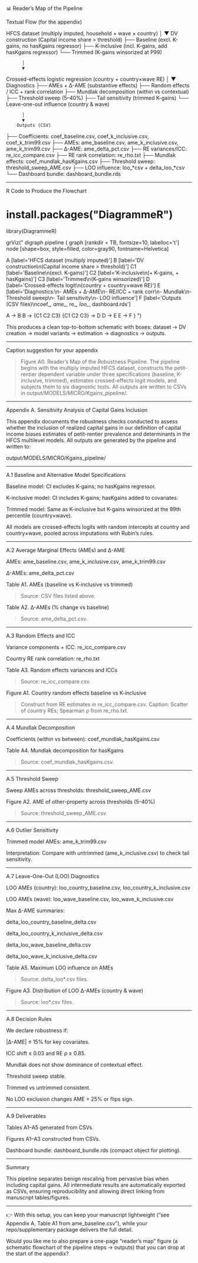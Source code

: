 📊 Reader’s Map of the Pipeline

Textual Flow (for the appendix)

HFCS dataset (multiply imputed, household × wave × country)
          │
          ▼
 DV construction (Capital income share > threshold)
   ├── Baseline (excl. K-gains, no hasKgains regressor)
   ├── K-inclusive (incl. K-gains, add hasKgains regressor)
   └── Trimmed (K-gains winsorized at P99)

          │
          ▼
 Crossed-effects logistic regression (country + country×wave RE)
          │
          ▼
       Diagnostics
   ├── AMEs + Δ-AME (substantive effects)
   ├── Random effects / ICC + rank correlation
   ├── Mundlak decomposition (within vs contextual)
   ├── Threshold sweep (5–40%)
   ├── Tail sensitivity (trimmed K-gains)
   └── Leave-one-out influence (country & wave)

          │
          ▼
        Outputs (CSV)
   ├── Coefficients: coef_baseline.csv, coef_k_inclusive.csv, coef_k_trim99.csv
   ├── AMEs: ame_baseline.csv, ame_k_inclusive.csv, ame_k_trim99.csv
   ├── Δ-AME: ame_delta_pct.csv
   ├── RE variances/ICC: re_icc_compare.csv
   ├── RE rank correlation: re_rho.txt
   ├── Mundlak effects: coef_mundlak_hasKgains.csv
   ├── Threshold sweep: threshold_sweep_AME.csv
   ├── LOO influence: loo_*csv + delta_loo_*csv
   └── Dashboard bundle: dashboard_bundle.rds


---

R Code to Produce the Flowchart

# install.packages("DiagrammeR")
library(DiagrammeR)

grViz("
digraph pipeline {
  graph [rankdir = TB, fontsize=10, labelloc='t']
  node [shape=box, style=filled, color=gray90, fontname=Helvetica]

  A [label='HFCS dataset (multiply imputed)']
  B [label='DV construction\n(Capital income share > threshold)']
  C1 [label='Baseline\n(excl. K-gains)']
  C2 [label='K-inclusive\n(+ K-gains, + hasKgains)']
  C3 [label='Trimmed\n(K-gains winsorized)']
  D [label='Crossed-effects logit\n(country + country×wave RE)']
  E [label='Diagnostics:\n- AMEs + Δ-AME\n- RE/ICC + rank corr\n- Mundlak\n- Threshold sweep\n- Tail sensitivity\n- LOO influence']
  F [label='Outputs (CSV files)\ncoef_*, ame_*, re_*, loo_*, dashboard.rds']

  A -> B
  B -> {C1 C2 C3}
  {C1 C2 C3} -> D
  D -> E
  E -> F
}
")

This produces a clean top-to-bottom schematic with boxes: dataset → DV creation → model variants → estimation → diagnostics → outputs.


---

Caption suggestion for your appendix

> Figure A0. Reader’s Map of the Robustness Pipeline.
The pipeline begins with the multiply imputed HFCS dataset, constructs the petit-rentier dependent variable under three specifications (baseline, K-inclusive, trimmed), estimates crossed-effects logit models, and subjects them to six diagnostic tests. All outputs are written to CSVs in output/MODELS/MICRO/Kgains_pipeline/.




---



Appendix A. Sensitivity Analysis of Capital Gains Inclusion

This appendix documents the robustness checks conducted to assess whether the inclusion of realized capital gains in our definition of capital income biases estimates of petit-rentier prevalence and determinants in the HFCS multilevel models. All outputs are generated by the pipeline and written to:

output/MODELS/MICRO/Kgains_pipeline/


---

A.1 Baseline and Alternative Model Specifications

Baseline model: CI excludes K-gains; no hasKgains regressor.

K-inclusive model: CI includes K-gains; hasKgains added to covariates.

Trimmed model: Same as K-inclusive but K-gains winsorized at the 99th percentile (country×wave).


All models are crossed-effects logits with random intercepts at country and country×wave, pooled across imputations with Rubin’s rules.


---

A.2 Average Marginal Effects (AMEs) and Δ-AME

AMEs: ame_baseline.csv, ame_k_inclusive.csv, ame_k_trim99.csv

Δ-AMEs: ame_delta_pct.csv


Table A1. AMEs (baseline vs K-inclusive vs trimmed)

> Source: CSV files listed above.



Table A2. Δ-AMEs (% change vs baseline)

> Source: ame_delta_pct.csv.




---

A.3 Random Effects and ICC

Variance components + ICC: re_icc_compare.csv

Country RE rank correlation: re_rho.txt


Table A3. Random effects variances and ICCs

> Source: re_icc_compare.csv.



Figure A1. Country random effects baseline vs K-inclusive

> Construct from RE estimates in re_icc_compare.csv.
Caption: Scatter of country REs; Spearman ρ from re_rho.txt.




---

A.4 Mundlak Decomposition

Coefficients (within vs between): coef_mundlak_hasKgains.csv


Table A4. Mundlak decomposition for hasKgains

> Source: coef_mundlak_hasKgains.csv.




---

A.5 Threshold Sweep

Sweep AMEs across thresholds: threshold_sweep_AME.csv


Figure A2. AME of other-property across thresholds (5–40%)

> Source: threshold_sweep_AME.csv.




---

A.6 Outlier Sensitivity

Trimmed model AMEs: ame_k_trim99.csv


Interpretation: Compare with untrimmed (ame_k_inclusive.csv) to check tail sensitivity.


---

A.7 Leave-One-Out (LOO) Diagnostics

LOO AMEs (country): loo_country_baseline.csv, loo_country_k_inclusive.csv

LOO AMEs (wave): loo_wave_baseline.csv, loo_wave_k_inclusive.csv

Max Δ-AME summaries:

delta_loo_country_baseline_delta.csv

delta_loo_country_k_inclusive_delta.csv

delta_loo_wave_baseline_delta.csv

delta_loo_wave_k_inclusive_delta.csv



Table A5. Maximum LOO influence on AMEs

> Source: delta_loo*.csv files.



Figure A3. Distribution of LOO Δ-AMEs (country & wave)

> Source: loo*.csv files.




---

A.8 Decision Rules

We declare robustness if:

|Δ-AME| ≤ 15% for key covariates.

ICC shift ≤ 0.03 and RE ρ ≥ 0.85.

Mundlak does not show dominance of contextual effect.

Threshold sweep stable.

Trimmed vs untrimmed consistent.

No LOO exclusion changes AME > 25% or flips sign.



---

A.9 Deliverables

Tables A1–A5 generated from CSVs.

Figures A1–A3 constructed from CSVs.

Dashboard bundle: dashboard_bundle.rds (compact object for plotting).



---

Summary

This pipeline separates benign rescaling from pervasive bias when including capital gains. All intermediate results are automatically exported as CSVs, ensuring reproducibility and allowing direct linking from manuscript tables/figures.


---

👉 With this setup, you can keep your manuscript lightweight (“see Appendix A, Table A1 from ame_baseline.csv”), while your repo/supplementary package delivers the full detail.

Would you like me to also prepare a one-page “reader’s map” figure (a schematic flowchart of the pipeline steps → outputs) that you can drop at the start of the appendix?

